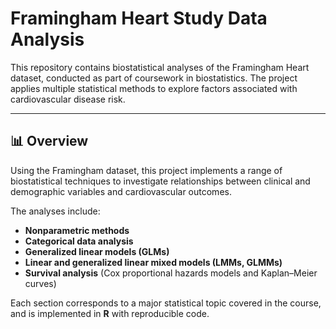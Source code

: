 # Framingham Heart Study Data Analysis

This repository contains biostatistical analyses of the Framingham Heart dataset, conducted as part of coursework in biostatistics. The project applies multiple statistical methods to explore factors associated with cardiovascular disease risk.

---

## 📊 Overview

Using the Framingham dataset, this project implements a range of biostatistical techniques to investigate relationships between clinical and demographic variables and cardiovascular outcomes.

The analyses include:
- **Nonparametric methods**
- **Categorical data analysis**
- **Generalized linear models (GLMs)**
- **Linear and generalized linear mixed models (LMMs, GLMMs)**
- **Survival analysis** (Cox proportional hazards models and Kaplan–Meier curves)

Each section corresponds to a major statistical topic covered in the course, and is implemented in **R** with reproducible code.

